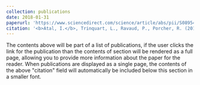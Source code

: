 ```yaml
---
collection: publications
date: 2018-01-31 
paperurl: 'https://www.sciencedirect.com/science/article/abs/pii/S0895435617310296'
citation: '<b>Atal, I.</b>, Trinquart, L., Ravaud, P., Porcher, R. (2018) A mapping of 115,000 randomized trials revealed a mismatch between research effort and health needs in non-high-income regions. <i>Journal of Clinical Epidemiology</i>. doi: 10.1016/j.jclinepi.2018.01.006. This work received the <b><a href="https://www.jclinepi.com/article/S0895-4356(19)31027-3/pdf">David Sackett Young Investigator Award 2019</a></b>'
---
```


The contents above will be part of a list of publications, if the user clicks the link for the publication than the contents of section will be rendered as a full page, allowing you to provide more information about the paper for the reader. When publications are displayed as a single page, the contents of the above "citation" field will automatically be included below this section in a smaller font.
